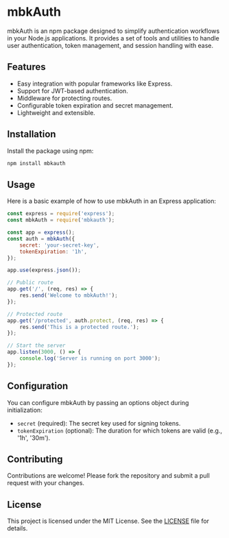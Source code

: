 # mbkAuth
mbkAuth is an npm package designed to simplify authentication workflows in your Node.js applications. It provides a set of tools and utilities to handle user authentication, token management, and session handling with ease.

## Features

- Easy integration with popular frameworks like Express.
- Support for JWT-based authentication.
- Middleware for protecting routes.
- Configurable token expiration and secret management.
- Lightweight and extensible.

## Installation

Install the package using npm:

```bash
npm install mbkauth
```

## Usage

Here is a basic example of how to use mbkAuth in an Express application:

```javascript
const express = require('express');
const mbkAuth = require('mbkauth');

const app = express();
const auth = mbkAuth({
    secret: 'your-secret-key',
    tokenExpiration: '1h',
});

app.use(express.json());

// Public route
app.get('/', (req, res) => {
    res.send('Welcome to mbkAuth!');
});

// Protected route
app.get('/protected', auth.protect, (req, res) => {
    res.send('This is a protected route.');
});

// Start the server
app.listen(3000, () => {
    console.log('Server is running on port 3000');
});
```

## Configuration

You can configure mbkAuth by passing an options object during initialization:

- `secret` (required): The secret key used for signing tokens.
- `tokenExpiration` (optional): The duration for which tokens are valid (e.g., '1h', '30m').

## Contributing

Contributions are welcome! Please fork the repository and submit a pull request with your changes.

## License

This project is licensed under the MIT License. See the [LICENSE](./LICENSE) file for details.